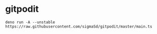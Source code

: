 # gitpodit

`deno run -A --unstable https://raw.githubusercontent.com/sigmaSd/gitpodit/master/main.ts`
